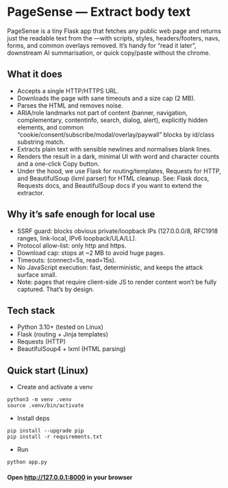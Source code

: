 # PageSense — Extract body text

PageSense is a tiny Flask app that fetches any public web page and returns just the readable text from the <body>—with scripts, styles, headers/footers, navs, forms, and common overlays removed. It’s handy for “read it later”, downstream AI summarisation, or quick copy/paste without the chrome.

## What it does

- Accepts a single HTTP/HTTPS URL. 
- Downloads the page with sane timeouts and a size cap (2 MB). 
- Parses the HTML and removes noise.
- ARIA/role landmarks not part of content (banner, navigation, complementary, contentinfo, search, dialog, alert), explicitly hidden elements, and common “cookie/consent/subscribe/modal/overlay/paywall” blocks by id/class substring match. 
- Extracts plain text with sensible newlines and normalises blank lines. 
- Renders the result in a dark, minimal UI with word and character counts and a one-click Copy button. 
- Under the hood, we use Flask for routing/templates, Requests for HTTP, and BeautifulSoup (lxml parser) for HTML cleanup. See: Flask docs, Requests docs, and BeautifulSoup docs if you want to extend the extractor.

## Why it’s safe enough for local use
- SSRF guard: blocks obvious private/loopback IPs (127.0.0.0/8, RFC1918 ranges, link-local, IPv6 loopback/ULA/LL). 
- Protocol allow-list: only http and https. 
- Download cap: stops at ~2 MB to avoid huge pages. 
- Timeouts: (connect=5s, read=15s). 
- No JavaScript execution: fast, deterministic, and keeps the attack surface small. 
- Note: pages that require client-side JS to render content won’t be fully captured. That’s by design.

## Tech stack
- Python 3.10+ (tested on Linux)
- Flask (routing + Jinja templates)
- Requests (HTTP)
- BeautifulSoup4 + lxml (HTML parsing)

## Quick start (Linux)
- Create and activate a venv
```
python3 -m venv .venv
source .venv/bin/activate
```
- Install deps
```
pip install --upgrade pip
pip install -r requirements.txt
```
- Run
```
python app.py
```
#### Open http://127.0.0.1:8000 in your browser
